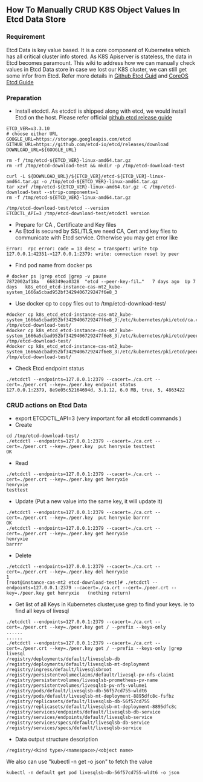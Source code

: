 ## How To Manually CRUD K8S Object Values In Etcd Data Store
### Requirement
   Etcd Data is key value based. It is a core component of Kubernetes which has all critical cluster info stored. As K8S Apiserver is stateless, the data in Etcd becomes paramount. This wiki to address how we can manually check values in Etcd Data store in case we lost our K8S cluster, we can still get some infor from Etcd.  Refer more details in [Github Etcd Guid](https://github.com/etcd-io/etcd/blob/master/Documentation/dev-guide/interacting_v3.md) and [CoreOS Etcd Guide](https://coreos.com/etcd/docs/latest/getting-started-with-etcd.html)

### Preparation
* Install etcdctl. As etcdctl is shipped along with etcd, we would install Etcd on the host.  Please refer official [github etcd release guide](https://github.com/etcd-io/etcd/releases)

```
ETCD_VER=v3.3.10
# choose either URL
GOOGLE_URL=https://storage.googleapis.com/etcd
GITHUB_URL=https://github.com/etcd-io/etcd/releases/download
DOWNLOAD_URL=${GOOGLE_URL}

rm -f /tmp/etcd-${ETCD_VER}-linux-amd64.tar.gz
rm -rf /tmp/etcd-download-test && mkdir -p /tmp/etcd-download-test

curl -L ${DOWNLOAD_URL}/${ETCD_VER}/etcd-${ETCD_VER}-linux-amd64.tar.gz -o /tmp/etcd-${ETCD_VER}-linux-amd64.tar.gz
tar xzvf /tmp/etcd-${ETCD_VER}-linux-amd64.tar.gz -C /tmp/etcd-download-test --strip-components=1
rm -f /tmp/etcd-${ETCD_VER}-linux-amd64.tar.gz

/tmp/etcd-download-test/etcd --version
ETCDCTL_API=3 /tmp/etcd-download-test/etcdctl version
```

* Prepare for CA , Certificate and Key files
 * As Etcd is secured by SSL/TLS,we need CA, Cert and key files to communicate with Etcd service. Otherwise you may get error like
 ```
 Error:  rpc error: code = 13 desc = transport: write tcp 127.0.0.1:42351->127.0.0.1:2379: write: connection reset by peer
 ```
 * Find pod name from docker ps
 ```
 # docker ps |grep etcd |grep -v pause
7872002af18a   668349ea0328  "etcd --peer-key-fil…"   7 days ago  Up 7 days   k8s_etcd_etcd-instance-cas-mt2_kube-system_1666a5cbad952bf3429406729247f6e8_3
```
 * Use docker cp to copy files out to /tmp/etcd-download-test/
 ```
 #docker cp k8s_etcd_etcd-instance-cas-mt2_kube-system_1666a5cbad952bf3429406729247f6e8_3:/etc/kubernetes/pki/etcd/ca.crt /tmp/etcd-download-test/
 #docker cp k8s_etcd_etcd-instance-cas-mt2_kube-system_1666a5cbad952bf3429406729247f6e8_3:/etc/kubernetes/pki/etcd/peer.crt /tmp/etcd-download-test/
 #docker cp k8s_etcd_etcd-instance-cas-mt2_kube-system_1666a5cbad952bf3429406729247f6e8_3:/etc/kubernetes/pki/etcd/peer.key /tmp/etcd-download-test/
 ```
 * Check Etcd endpoint status
 ```
 ./etcdctl --endpoints=127.0.0.1:2379 --cacert=./ca.crt --cert=./peer.crt --key=./peer.key endpoint status
127.0.0.1:2379, 8e9e05c52164694d, 3.1.12, 6.0 MB, true, 5, 4863422
```
 
### CRUD actions on Etcd Data
* export ETCDCTL_API=3   (very important for all etcdctl commands )
* Create 
```
cd /tmp/etcd-download-test/
./etcdctl --endpoints=127.0.0.1:2379 --cacert=./ca.crt --cert=./peer.crt --key=./peer.key  put henryxie testtest
OK
```

* Read
```
./etcdctl --endpoints=127.0.0.1:2379 --cacert=./ca.crt --cert=./peer.crt --key=./peer.key get henryxie
henryxie
testtest
```
* Update (Put a new value into the same key, it will update it)
```
./etcdctl --endpoints=127.0.0.1:2379 --cacert=./ca.crt --cert=./peer.crt --key=./peer.key  put henryxie barrrr
OK
./etcdctl --endpoints=127.0.0.1:2379 --cacert=./ca.crt --cert=./peer.crt --key=./peer.key get henryxie
henryxie
barrrr
```
* Delete
```
./etcdctl --endpoints=127.0.0.1:2379 --cacert=./ca.crt --cert=./peer.crt --key=./peer.key del henryxie
1
[root@instance-cas-mt2 etcd-download-test]# ./etcdctl --endpoints=127.0.0.1:2379 --cacert=./ca.crt --cert=./peer.crt --key=./peer.key get henryxie   (nothing return)
```
* Get list of all Keys in Kubernetes cluster,use grep to find your keys. ie to find all keys of livesql
```
./etcdctl --endpoints=127.0.0.1:2379 --cacert=./ca.crt --cert=./peer.crt --key=./peer.key get / --prefix --keys-only 
......
......
./etcdctl --endpoints=127.0.0.1:2379 --cacert=./ca.crt --cert=./peer.crt --key=./peer.key get / --prefix --keys-only |grep livesql
/registry/deployments/default/livesqlsb-db
/registry/deployments/default/livesqlsb-mt-deployment
/registry/ingress/default/livesqlsbroot
/registry/persistentvolumeclaims/default/livesql-pv-nfs-claim1
/registry/persistentvolumes/livesqlsb-prometheus-pv-name
/registry/persistentvolumes/livesqlsb-pv-nfs-volume1
/registry/pods/default/livesqlsb-db-56f57cd755-wldt6
/registry/pods/default/livesqlsb-mt-deployment-8895dfc8c-fsfbz
/registry/replicasets/default/livesqlsb-db-56f57cd755
/registry/replicasets/default/livesqlsb-mt-deployment-8895dfc8c
/registry/services/endpoints/default/livesqlsb-db-service
/registry/services/endpoints/default/livesqlsb-service
/registry/services/specs/default/livesqlsb-db-service
/registry/services/specs/default/livesqlsb-service
```
* Data output structure description
```
/registry/<kind type>/<namespace>/<object name>
```
We also can use "kubectl -n <namespace> get <kind type> <object name> -o json" to fetch the value
```
kubectl -n default get pod livesqlsb-db-56f57cd755-wldt6 -o json
```
